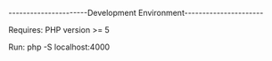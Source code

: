 ----------------------Development Environment----------------------

Requires: PHP version >= 5

Run: php -S localhost:4000